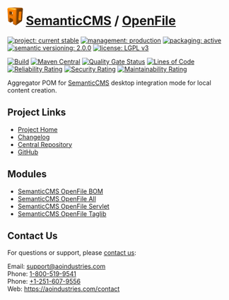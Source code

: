# [<img src="ao-logo.png" alt="AO Logo" width="35" height="40">](https://github.com/ao-apps) [SemanticCMS](https://github.com/ao-apps/semanticcms) / [OpenFile](https://github.com/ao-apps/semanticcms-openfile)

[![project: current stable](https://semanticcms.com/ao-badges/project-current-stable.svg)](https://aoindustries.com/life-cycle#project-current-stable)
[![management: production](https://semanticcms.com/ao-badges/management-production.svg)](https://aoindustries.com/life-cycle#management-production)
[![packaging: active](https://semanticcms.com/ao-badges/packaging-active.svg)](https://aoindustries.com/life-cycle#packaging-active)  
[![semantic versioning: 2.0.0](https://semanticcms.com/ao-badges/semver-2.0.0.svg)](https://semver.org/spec/v2.0.0.html)
[![license: LGPL v3](https://semanticcms.com/ao-badges/license-lgpl-3.0.svg)](https://www.gnu.org/licenses/lgpl-3.0)

[![Build](https://github.com/ao-apps/semanticcms-openfile/workflows/Build/badge.svg?branch=1.x)](https://github.com/ao-apps/semanticcms-openfile/actions?query=workflow%3ABuild)
[![Maven Central](https://maven-badges.herokuapp.com/maven-central/com.semanticcms/semanticcms-openfile/badge.svg)](https://maven-badges.herokuapp.com/maven-central/com.semanticcms/semanticcms-openfile)
[![Quality Gate Status](https://sonarcloud.io/api/project_badges/measure?branch=1.x&project=com.semanticcms%3Asemanticcms-openfile&metric=alert_status)](https://sonarcloud.io/dashboard?branch=1.x&id=com.semanticcms%3Asemanticcms-openfile)
[![Lines of Code](https://sonarcloud.io/api/project_badges/measure?branch=1.x&project=com.semanticcms%3Asemanticcms-openfile&metric=ncloc)](https://sonarcloud.io/component_measures?branch=1.x&id=com.semanticcms%3Asemanticcms-openfile&metric=ncloc)  
[![Reliability Rating](https://sonarcloud.io/api/project_badges/measure?branch=1.x&project=com.semanticcms%3Asemanticcms-openfile&metric=reliability_rating)](https://sonarcloud.io/component_measures?branch=1.x&id=com.semanticcms%3Asemanticcms-openfile&metric=Reliability)
[![Security Rating](https://sonarcloud.io/api/project_badges/measure?branch=1.x&project=com.semanticcms%3Asemanticcms-openfile&metric=security_rating)](https://sonarcloud.io/component_measures?branch=1.x&id=com.semanticcms%3Asemanticcms-openfile&metric=Security)
[![Maintainability Rating](https://sonarcloud.io/api/project_badges/measure?branch=1.x&project=com.semanticcms%3Asemanticcms-openfile&metric=sqale_rating)](https://sonarcloud.io/component_measures?branch=1.x&id=com.semanticcms%3Asemanticcms-openfile&metric=Maintainability)

Aggregator POM for [SemanticCMS](https://github.com/ao-apps/semanticcms) desktop integration mode for local content creation.

## Project Links
* [Project Home](https://semanticcms.com/openfile/)
* [Changelog](https://semanticcms.com/openfile/changelog)
* [Central Repository](https://central.sonatype.com/artifact/com.semanticcms/semanticcms-openfile)
* [GitHub](https://github.com/ao-apps/semanticcms-openfile)

## Modules
* [SemanticCMS OpenFile BOM](https://github.com/ao-apps/semanticcms-openfile-bom)
* [SemanticCMS OpenFile All](https://github.com/ao-apps/semanticcms-openfile-all)
* [SemanticCMS OpenFile Servlet](https://github.com/ao-apps/semanticcms-openfile-servlet)
* [SemanticCMS OpenFile Taglib](https://github.com/ao-apps/semanticcms-openfile-taglib)

## Contact Us
For questions or support, please [contact us](https://aoindustries.com/contact):

Email: [support@aoindustries.com](mailto:support@aoindustries.com)  
Phone: [1-800-519-9541](tel:1-800-519-9541)  
Phone: [+1-251-607-9556](tel:+1-251-607-9556)  
Web: https://aoindustries.com/contact

